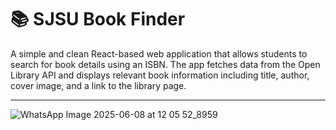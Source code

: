 # 📚 SJSU Book Finder

A simple and clean React-based web application that allows students to search for book details using an ISBN. The app fetches data from the Open Library API and displays relevant book information including title, author, cover image, and a link to the library page.

---

![WhatsApp Image 2025-06-08 at 12 05 52_8959](https://github.com/user-attachments/assets/89e12416-dfc7-4c5a-95c6-67ec73955d2f)


